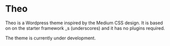 Theo
===

Theo is a Wordpress theme inspired by the Medium CSS design. It is based on on the starter framework _s (underscores) and it has no plugins required.

The theme is currently under development.
